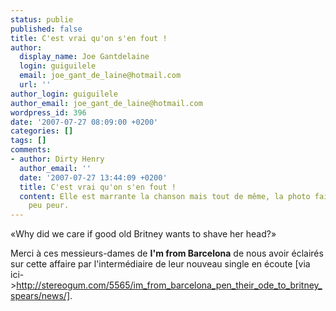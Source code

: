 ```yaml
---
status: publie
published: false
title: C'est vrai qu'on s'en fout !
author:
  display_name: Joe Gantdelaine
  login: guiguilele
  email: joe_gant_de_laine@hotmail.com
  url: ''
author_login: guiguilele
author_email: joe_gant_de_laine@hotmail.com
wordpress_id: 396
date: '2007-07-27 08:09:00 +0200'
categories: []
tags: []
comments:
- author: Dirty Henry
  author_email: ''
  date: '2007-07-27 13:44:09 +0200'
  title: C'est vrai qu'on s'en fout !
  content: Elle est marrante la chanson mais tout de même, la photo fait un tout petit
    peu peur.
---
```

«Why did we care if good old Britney wants to shave her head?»

Merci à ces messieurs-dames de __I'm from Barcelona__ de nous avoir éclairés sur cette affaire par l'intermédiaire de leur nouveau single en écoute [via ici->http://stereogum.com/5565/im_from_barcelona_pen_their_ode_to_britney_spears/news/].
